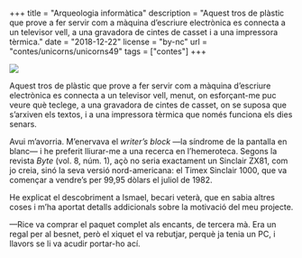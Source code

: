 +++
title = "Arqueologia informàtica"
description = "Aquest tros de plàstic que prove a fer servir com a màquina d’escriure electrònica es connecta a un televisor vell, a una gravadora de cintes de casset i a una impressora tèrmica."
date = "2018-12-22"
license = "by-nc"
url = "contes/unicorns/unicorns49"
tags = ["contes"]
+++

<img class="emoji" src="/contes/unicorns/twemoji/1f4be.svg" />

Aquest tros de plàstic que prove a fer servir com a màquina d’escriure electrònica es connecta a un televisor vell, menut, on esforçant-me puc veure què teclege, a una gravadora de cintes de casset, on se suposa que s’arxiven els textos, i a una impressora tèrmica que només funciona els dies senars.

Avui m’avorria. M’enervava el *writer’s block* —la síndrome de la pantalla en blanc— i he preferit lliurar-me a una recerca en l’hemeroteca. Segons la revista *Byte* (vol. 8, núm. 1), açò no seria exactament un Sinclair ZX81, com jo creia, sinó la seva versió nord-americana: el Timex Sinclair 1000, que va començar a vendre’s per 99,95 dòlars el juliol de 1982.

He explicat el descobriment a Ismael, becari veterà, que en sabia altres coses i m’ha aportat detalls addicionals sobre la motivació del meu projecte.

—Rice va comprar el paquet complet als encants, de tercera mà. Era un regal per al besnet, però el xiquet el va rebutjar, perquè ja tenia un PC, i llavors se li va acudir portar-ho ací.


